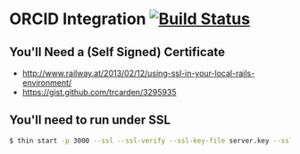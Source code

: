 # ORCID Integration [![Build Status](https://travis-ci.org/jeremyf/orcid_integration.png?branch=master)](https://travis-ci.org/jeremyf/orcid_integration)

## You'll Need a (Self Signed) Certificate

* http://www.railway.at/2013/02/12/using-ssl-in-your-local-rails-environment/
* https://gist.github.com/trcarden/3295935

## You'll need to run under SSL

```bash
$ thin start -p 3000 --ssl --ssl-verify --ssl-key-file server.key --ssl-cert-file server.crt
```